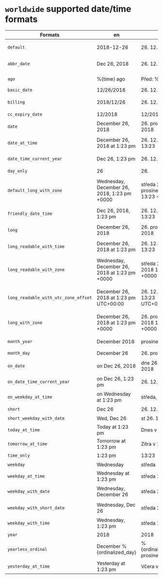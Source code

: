 <!--- Do not hand-edit this file. It is auto-generated by rake/cldr/locale_generator.rb -->
# `worldwide` supported date/time formats
|Formats|en|cs|da|de|es|fi|fr|it|ja|ko|hi|ms|nb|nl|pl|pt-BR|pt-PT|sv|th|tr|vi|zh-CN|zh-TW|
|---|---|---|---|---|---|---|---|---|---|---|---|---|---|---|---|---|---|---|---|---|---|---|---|
`default`|2018-12-26|26. 12. 2018|26.12.2018|26.12.2018|26/12/2018|26.12.2018|26/12/2018|26/12/2018|2018年12月26日|2018. 12. 26.|26/12/2018|26/12/2018|26.12.2018|26-12-2018|26.12.2018|26/12/2018|26/12/2018|2018-12-26|26/12/2018|26.12.2018|26/12/2018|2018年12月26日|2018年12月26日|
`abbr_date`|Dec 26, 2018|26. 12. 2018|26. dec. 2018|26. Dez 2018|26 dic 2018|26. joulu 2018|26 déc. 2018|26 dic 2018|2018年12月26日|2018년 12월 26일|26 दिस॰ 2018|26 Dis 2018|26. des 2018|26 dec. 2018|26 gru 2018|26 de dez. de 2018|26/12/2018|26 dec. 2018|26 ธ.ค. 2018|26 Ara 2018|26 Thg 12, 2018|2018年12月26日|2018年12月26日|
`ago`|%{time} ago|Před: %{time}|for %{time} siden|vor %{time}|hace %{time}|%{time} sitten|Il y a %{time}|%{time} fa|%{time}前|%{time} 전|%{time} पहले|%{time} lalu|%{time} siden|%{time} geleden|%{time} temu|%{time} atrás|Há %{time}|%{time} sedan|%{time} ที่แล้ว|%{time} önce|%{time} trước|%{time}前|%{time}前|
`basic_date`|12/26/2018|26. 12. 2018|26.12.2018|26.12.2018|26/12/2018|26.12.2018|26/12/2018|26/12/2018|2018/12/26|2018. 12. 26.|26/12/2018|26/12/2018|26.12.2018|26-12-2018|26.12.2018|26/12/2018|26/12/2018|2018-12-26|26/12/2018|26.12.2018|26/12/2018|2018/12/26|2018/12/26|
`billing`|2018/12/26|26. 12. 2018|26.12.2018|2018/12/26|26/12/2018|26.12.2018|26/12/2018|26/12/2018|2018年12月26日|2018. 12. 26.|26/12/2018|26/12/2018|26.12.2018|26-12-2018|26.12.2018|26/12/2018|26/12/2018|2018-12-26|26/12/2018|26.12.2018|26/12/2018|2018年12月26日|2018年12月26日|
`cc_expiry_date`|12/2018|12/2018|12/2018|12/2018|12/2018|12/2018|12/2018|12/2018|12/2018|12/2018|12/2018|12/2018|12/2018|12/2018|12/2018|12/2018|12/2018|12/2018|12/2018|12/2018|12/2018|12/2018|12/2018|
`date`|December 26, 2018|26. prosinec 2018|26. december 2018|26. Dezember 2018|26 de diciembre de 2018|26. joulukuu 2018|26 décembre 2018|26 dicembre 2018|2018年12月26日|2018년 12월 26일|26 दिसंबर 2018|26 Disember 2018|26. desember 2018|26 december 2018|26 grudzień 2018|26 de dezembro de 2018|26 de dezembro de 2018|26 december 2018|26 ธันวาคม 2018|26 Aralık 2018|26 Tháng 12, 2018|2018年12月26日|2018年12月26日|
`date_at_time`|December 26, 2018 at 1:23 pm|26. 12. 2018 13:23|26. december 2018 kl. 13.23|26. Dezember 2018 um 13:23|26 diciembre 2018, 13:23|26. joulukuu 2018 klo 13.23|26 décembre 2018 à 13:23|26 dicembre 2018 13:23|2018年12月26日 13:23|2018년 12월 26일 오후 1:23|26 दिसंबर 2018 को 1:23 अपराह्न|26 Disember 2018 1:23 pm|26. desember 2018 kl. 13.23|26 december 2018 om 13:23|26 grudzień 2018 13:23|26 de dezembro de 2018 13:23|26/12/2018 às 13:23|26 december 2018 13.23|26 ธันวาคม 2018 13:23|26 Aralık 2018 13:23|13:23 26 Tháng 12, 2018|2018年12月26日 13:23|2018年12月26日 下午1:23|
`date_time_current_year`|Dec 26, 1:23 pm|26. 12. 13:23|26. dec. 13.23|26. Dez, 13:23|26 dic, 13:23|26. joulu 13.23|26 déc. 13:23|26 dic, 13:23|12月26日 13:23|12월 26일 오후 1:23|26 दिस॰, 1:23 अपराह्न|26 Dis, 1:23 pm|26. des, 13.23|26 dec. 13:23|26 gru, 13:23|26 de dez. 13:23|26/12, 13:23|26 dec. 13.23|26 ธ.ค. 13:23|26 Ara 13:23|13:23, 26 Thg 12|12月26日 13:23|12月26日 下午1:23|
`day_only`|26|26.|26.|26|26|26|26|26|26日|26일|26|26|26.|26|26|26|26|26|26|26|26|26日|26日|
`default_long_with_zone`|Wednesday, December 26, 2018, 1:23 pm +0000|středa 26. prosinec 2018 13:23 +0000|onsdag den 26. december 2018 13.23.45 +0000|Mittwoch, 26. Dezember 2018, 13:23 +0000|miércoles, 26 de diciembre de 2018, 13:23 +0000|keskiviikkona 26. joulukuu 2018 klo 13.23.45 +0000|mercredi 26 décembre 2018, 13:23 +0000|mercoledì 26 dicembre 2018, 13:23 +0000|2018年12月26日水曜日 13:23 +0000|2018년 12월 26일 수요일 오후 1시 23분 45초 +0000|बुधवार, 26 दिसंबर 2018, 1:23 अपराह्न +0000|Rabu, 26 Disember 2018, 1:23 pm +0000|onsdag 26. desember 2018, 13.23.45 +0000|woensdag 26 december 2018 13:23 +0000|środa, 26 grudzień 2018, 13:23 +0000|quarta-feira, 26 de dezembro de 2018 13:23 +0000|quarta-feira, 26 de dezembro de 2018, 13:23 +0000|onsdag 26 december 2018 13.23.45 +0000|วันพุธที่ 26 ธันวาคม 2018 13 นาฬิกา 23 นาที 45 วินาที +0000|26 Aralık 2018 Çarşamba 13:23 +0000|13:23 +0000, Thứ Tư, 26 Tháng 12, 2018|2018年12月26日星期三 +0000 13:23|2018年12月26日 星期三 下午1:23 [+0000]|
`friendly_date_time`|Dec 26, 2018, 1:23 pm|26. 12. 2018 13:23|26. dec. 2018 13.23|26. Dez 2018, 13:23|26 dic 2018, 13:23|26. joulu 2018 klo 13.23|26 déc. 2018, 13:23|26 dic 2018, 13:23|2018年12月26日 13:23|2018년 12월 26일 오후 1:23|26 दिस॰ 2018, 1:23 अपराह्न|26 Dis 2018, 1:23 pm|26. des 2018, 13.23|26 dec. 2018 13:23|26 gru 2018, 13:23|26 de dez. de 2018 13:23|26/12/2018, 13:23|26 dec. 2018 13.23|26 ธ.ค. 2018 13:23|26 Ara 2018 13:23|13:23, 26 Thg 12, 2018|2018年12月26日 13:23|2018年12月26日 下午1:23|
`long`|December 26, 2018|26. prosinec 2018|26. december 2018|26. Dezember 2018|26 de diciembre de 2018|26. joulukuu 2018|26 décembre 2018|26 dicembre 2018|2018年12月26日|2018년 12월 26일|26 दिसंबर 2018|26 Disember 2018|26. desember 2018|26 december 2018|26 grudzień 2018|26 de dezembro de 2018|26 de dezembro de 2018|26 december 2018|26 ธันวาคม 2018|26 Aralık 2018|26 Tháng 12, 2018|2018年12月26日|2018年12月26日|
`long_readable_with_time`|December 26, 2018 at 1:23 pm|26. 12. 2018 13:23|26. december 2018 kl. 13.23|26. Dezember 2018 um 13:23|26 diciembre 2018, 13:23|26. joulukuu 2018 klo 13.23|26 décembre 2018 à 13:23|26 dicembre 2018 13:23|2018年12月26日 13:23|2018년 12월 26일 오후 1:23|26 दिसंबर 2018 को 1:23 अपराह्न|26 Disember 2018 1:23 pm|26. desember 2018 kl. 13.23|26 december 2018 om 13:23|26 grudzień 2018 13:23|26 de dezembro de 2018 13:23|26/12/2018 às 13:23|26 december 2018 13.23|26 ธันวาคม 2018 13:23|26 Aralık 2018 13:23|13:23 26 Tháng 12, 2018|2018年12月26日 13:23|2018年12月26日 下午1:23|
`long_readable_with_zone`|Wednesday, December 26, 2018 at 1:23 pm +0000|středa 26. 12. 2018 13:23 +0000|onsdag 26. december 2018 kl. 13.23.45 +0000|Mittwoch, 26. Dezember 2018 um 13:23 +0000|miércoles, 26 diciembre 2018, 13:23 +0000|keskiviikkona 26. joulukuu 2018 klo 13.23.45 +0000|mercredi 26 décembre 2018 à 13:23 +0000|mercoledì 26 dicembre 2018 13:23 +0000|2018年12月26日(水曜日) 13:23 +0000|2018년 12월 26일 (수요일) 오후 1시 23분 45초 +0000|बुधवार, 26 दिसंबर 2018 को 1:23 अपराह्न +0000|Rabu, 26 Disember 2018 1:23 pm +0000|onsdag 26. desember 2018 kl. 13.23.45 +0000|woensdag 26 december 2018 om 13:23 +0000|środa, 26 grudzień 2018 13:23 +0000|quarta-feira, 26 de dezembro de 2018 13:23 +0000|quarta-feira, 26/12/2018 às 13:23 +0000|onsdag 26 december 2018 13.23.45 +0000|วันพุธ 26 ธันวาคม 2018 13 นาฬิกา 23 นาที 45 วินาที +0000|26 Aralık 2018 Çarşamba 13:23 +0000|13:23 +0000 Thứ Tư, 26 Tháng 12, 2018|2018年12月26日星期三 +0000 13:23|2018年12月26日 星期三 下午1:23 [+0000]|
`long_readable_with_utc_zone_offset`|December 26, 2018 at 1:23 pm UTC+00:00|26. 12. 2018 13:23 UTC+00:00|26. december 2018 kl. 13.23.45 UTC+00:00|26. Dezember 2018 um 13:23 UTC+00:00|26 diciembre 2018, 13:23 UTC+00:00|26. joulukuu 2018 klo 13.23.45 UTC+00:00|26 décembre 2018 à 13:23 UTC+00:00|26 dicembre 2018 13:23 UTC+00:00|2018年12月26日 13:23 UTC+00:00|2018년 12월 26일 오후 1시 23분 45초 UTC+00:00|26 दिसंबर 2018 को 1:23 अपराह्न UTC+00:00|26 Disember 2018 1:23 pm UTC+00:00|26. desember 2018 kl. 13.23.45 UTC+00:00|26 december 2018 om 13:23 UTC+00:00|26 grudzień 2018 13:23 UTC+00:00|26 de dezembro de 2018 13:23 UTC+00:00|26/12/2018 às 13:23 UTC+00:00|26 december 2018 13.23.45 UTC+00:00|26 ธันวาคม 2018 13 นาฬิกา 23 นาที 45 วินาที UTC+00:00|26 Aralık 2018 13:23 UTC+00:00|13:23 UTC+00:00 26 Tháng 12, 2018|2018年12月26日 UTC+00:00 13:23|2018年12月26日 下午1:23 [UTC+00:00]|
`long_with_zone`|December 26, 2018 at 1:23 pm +0000|26. prosinec 2018 13:23 +0000|26. december 2018 kl. 13.23.45 +0000|26. Dezember 2018 um 13:23 +0000|26 de diciembre de 2018, 13:23 +0000|26. joulukuu 2018 klo 13.23.45 +0000|26 décembre 2018 à 13:23 +0000|26 dicembre 2018 13:23 +0000|2018年12月26日 13:23 +0000|2018년 12월 26일 오후 1시 23분 45초 +0000|26 दिसंबर 2018 को 1:23 अपराह्न +0000|26 Disember 2018 1:23 pm +0000|26. desember 2018 kl. 13.23.45 +0000|26 december 2018 om 13:23 +0000|26 grudzień 2018 13:23 +0000|26 de dezembro de 2018 13:23 +0000|26 de dezembro de 2018 às 13:23 +0000|26 december 2018 13.23.45 +0000|26 ธันวาคม 2018 13 นาฬิกา 23 นาที 45 วินาที +0000|26 Aralık 2018 13:23 +0000|13:23 +0000 26 Tháng 12, 2018|2018年12月26日 +0000 13:23|2018年12月26日 下午1:23 [+0000]|
`month_year`|December 2018|prosinec 2018|december 2018|Dezember 2018|diciembre de 2018|joulukuu 2018|décembre 2018|dicembre 2018|2018年12月|2018년 12월|दिसंबर 2018|Disember 2018|desember 2018|december 2018|grudzień 2018|dezembro de 2018|dezembro de 2018|december 2018|ธันวาคม 2018|Aralık 2018|Tháng 12 năm 2018|2018年12月|2018年12月|
`month_day`|December 26|26. prosinec|26. december|26. Dezember|26 de diciembre|26. joulukuu|26 décembre|26 dicembre|12月26日|12월 26일|26 दिसंबर|26 Disember|26. desember|26 december|26 grudzień|26 de dezembro|26 de dezembro|26 december|26 ธันวาคม|26 Aralık|26 Tháng 12|12月26日|12月26日|
`on_date`|on Dec 26, 2018|dne 26. 12. 2018|den 26. dec. 2018|am 26. Dez 2018|el 26 dic 2018|26. joulu 2018|le 26 déc. 2018|26 dic 2018|2018年12月26日で|2018년 12월 26일|26 दिस॰ 2018 पर|pada 26 Dis 2018|på 26. des 2018|op 26 dec. 2018|dnia 26 gru 2018|em 26 de dez. de 2018|em 26/12/2018|den 26 dec. 2018|บน 26 ธ.ค. 2018|26 Ara 2018 tarihinde|vào 26 Thg 12, 2018|在 2018年12月26日 上|在 2018年12月26日 上|
`on_date_time_current_year`|on Dec 26, 1:23 pm|26. 12., 13:23|den 26. dec., 13.23|am 26. Dez um 13:23|el 26 dic, a las 13:23|26. joulu, 13.23|le 26 déc. à 13:23|26 dic, 13:23|12月26日の13:23|12월 26일, 오후 1:23|26 दिस॰, 1:23 अपराह्न पर|di 26 Dis, 1:23 pm|på 26. des, 13.23|op 26 dec., 13:23|26 gru, 13:23|em 26 de dez., 13:23|em 26/12, à(s) 13:23|den 26 dec., 13.23|ใน 26 ธ.ค. เวลา 13:23|26 Ara günü, 13:23|vào 26 Thg 12, 13:23|于 12月26日 13:23|於 12月26日下午1:23|
`on_weekday_at_time`|on Wednesday at 1:23 pm|středa, 13:23|onsdag klokken 13.23|am Mittwoch um 13:23|el miércoles a las 13:23|keskiviikkona kello 13.23|le mercredi à 13:23|mercoledì alle 13:23|13:23、水曜日|수요일 / 오후 1:23|बुधवार को 1:23 अपराह्न बजे|di Rabu pada 1:23 pm|onsdag kl. 13.23|op woensdag om 13:23|środa o 13:23|em quarta-feira às 13:23|na(o) quarta-feira à(s) 13:23|på onsdag kl. 13.23|ใน วันพุธ เวลา 13:23|Çarşamba günü, saat 13:23|vào Thứ Tư lúc 13:23|在 星期三 13:23|於 星期三下午1:23|
`short`|Dec 26|26. 12.|26. dec.|26. Dez|26 dic|26. joulu|26 déc.|26 dic|12月26日|12월 26일|26 दिस॰|26 Dis|26. des|26 dec.|26 gru|26 de dez.|26/12|26 dec.|26 ธ.ค.|26 Ara|26 Thg 12|12月26日|12月26日|
`short_weekday_with_date`|Wed, Dec 26|st 26. 12.|ons. 26. dec.|Mi., 26. Dez|mié, 26 dic|ke 26. joulu|mer. 26 déc.|mer 26 dic|12月26日(水)|12월 26일 (수)|बुध, 26 दिस॰|Rab, 26 Dis|ons. 26. des|wo 26 dec.|śr., 26 gru|qua., 26 de dez.|quarta, 26/12|ons 26 dec.|พ. 26 ธ.ค.|26 Aralık Çar|Th 4, 26 Thg 12|12月26日周三|12月26日 週三|
`today_at_time`|Today at 1:23 pm|Dnes v 13:23|I dag kl. 13.23|Heute um 13:23|Hoy a las 13:23|tänään klo 13.23|Aujourd'hui à 13:23|Oggi alle 13:23|今日の13:23|오늘: 오후 1:23|आज 1:23 अपराह्न बजे|Hari ini pada 1:23 pm|I dag kl. 13.23|Vandaag om 13:23|Dzisiaj o 13:23|Hoje às 13:23|Hoje à(s) 13:23|I dag kl. 13.23|วันนี้ในวันที่ 13:23|Bugün 13:23|Hôm nay lúc 13:23|今天 13:23|今日 下午1:23|
`tomorrow_at_time`|Tomorrow at 1:23 pm|Zítra v 13:23|I morgen kl. 13.23|Morgen um 13:23|Mañana a las 13:23|Huomenna kello 13.23|Demain à 13:23|Domani alle 13:23|明日の13:23|내일 오후 1:23|कल 1:23 अपराह्न बजे|Esok pada 1:23 pm|I morgen kl. 13.23|Morgen om 13:23|Jutro o 13:23|Amanhã à(s) 13:23|Amanhã à(s) 13:23|I morgon kl. 13.23|พรุ่งนี้เวลา 13:23|Yarın şu saatte: 13:23|Ngày mai lúc 13:23|明天 13:23|明天 下午1:23|
`time_only`|1:23 pm|13:23|13.23|13:23|13:23|13.23|13:23|13:23|13:23|오후 1:23|1:23 अपराह्न|1:23 pm|13.23|13:23|13:23|13:23|13:23|13.23|13:23|13:23|13:23|13:23|下午1:23|
`weekday`|Wednesday|středa|onsdag|Mittwoch|miércoles|keskiviikkona|mercredi|mercoledì|水曜日|수요일|बुधवार|Rabu|onsdag|woensdag|środa|quarta-feira|quarta-feira|onsdag|วันพุธ|Çarşamba|Thứ Tư|星期三|星期三|
`weekday_at_time`|Wednesday at 1:23 pm|středa 13:23|onsdag kl. 13.23|Mittwoch um 13:23|miércoles, 13:23|keskiviikkona klo 13.23|mercredi à 13:23|mercoledì 13:23|水曜日 13:23|수요일 오후 1:23|बुधवार को 1:23 अपराह्न|Rabu 1:23 pm|onsdag kl. 13.23|woensdag om 13:23|środa 13:23|quarta-feira 13:23|quarta-feira às 13:23|onsdag 13.23|วันพุธ 13:23|Çarşamba 13:23|13:23 Thứ Tư|星期三 13:23|星期三 下午1:23|
`weekday_with_date`|Wednesday, December 26|středa 26. 12.|onsdag 26. december|Mittwoch, 26. Dezember|miércoles, 26 diciembre|ke 26. joulukuu|mercredi 26 décembre|mercoledì 26 dicembre|12月26日(水曜日)|12월 26일 (수요일)|बुधवार, 26 दिसंबर|Rabu, 26 Disember|onsdag 26. desember|woensdag 26 december|środa, 26 grudzień|quarta-feira, 26 de dezembro|quarta-feira, 26/12|onsdag 26 december|วันพุธ 26 ธันวาคม|26 Aralık Çarşamba|Thứ Tư, 26 Tháng 12|12月26日星期三|12月26日 星期三|
`weekday_with_short_date`|Wednesday, Dec 26|středa 26. 12.|onsdag 26. dec.|Mittwoch, 26. Dez|miércoles, 26 dic|ke 26. joulu|mercredi 26 déc.|mercoledì 26 dic|12月26日(水曜日)|12월 26일 (수요일)|बुधवार, 26 दिस॰|Rabu, 26 Dis|onsdag 26. des|woensdag 26 dec.|środa, 26 gru|quarta-feira, 26 de dez.|quarta-feira, 26/12|onsdag 26 dec.|วันพุธ 26 ธ.ค.|26 Aralık Çarşamba|Thứ Tư, 26 Thg 12|12月26日星期三|12月26日 星期三|
`weekday_with_time`|Wednesday, 1:23 pm|středa 13:23|onsdag 13.23|Mittwoch, 13:23|miércoles, 13:23|keskiviikkona klo 13.23|mercredi, 13:23|mercoledì, 13:23|水曜日 13:23|수요일 오후 1:23|बुधवार, 1:23 अपराह्न|Rabu, 1:23 pm|onsdag, 13.23|woensdag 13:23|środa, 13:23|quarta-feira 13:23|quarta-feira, 13:23|onsdag 13.23|วันพุธ 13:23|Çarşamba 13:23|13:23, Thứ Tư|星期三 13:23|星期三 下午1:23|
`year`|2018|2018|2018|2018|2018|2018|2018|2018|2018年|2018년|2018|2018|2018|2018|2018|2018|2018|2018|2018|2018|2018|2018年|2018年|
`yearless_ordinal`|December %{ordinalized_day}|%{ordinalized_day} prosinec|%{ordinalized_day} december|%{ordinalized_day} Dezember|%{ordinalized_day} diciembre|%{ordinalized_day} joulukuu|%{ordinalized_day} décembre|%{ordinalized_day} dicembre|12月%{ordinalized_day}|12월 %{ordinalized_day}|%{ordinalized_day} दिसंबर|%{ordinalized_day} Disember|%{ordinalized_day} desember|%{ordinalized_day} december|%{ordinalized_day} grudzień|%{ordinalized_day} dezembro|%{ordinalized_day} dezembro|%{ordinalized_day} december|%{ordinalized_day} ธันวาคม|%{ordinalized_day} Aralık|%{ordinalized_day} Tháng 12|十二月%{ordinalized_day}|12月%{ordinalized_day}|
`yesterday_at_time`|Yesterday at 1:23 pm|Včera v 13:23|I går kl. 13.23|Gestern um 13:23|Ayer a las 13:23|Eilen klo 13.23|Hier à 13:23|Ieri alle 13:23|昨日の13:23|어제 오후 1:23|कल 1:23 अपराह्न पर|Semalam pada 1:23 pm|I går kl. 13.23|Gisteren om 13:23|Wczoraj o 13:23|Ontem às 13:23|Ontem à(s) 13:23|I går kl. 13.23|เมื่อวานเวลา 13:23|Dün 13:23|Hôm qua lúc 13:23|昨天 13:23|昨天 下午1:23|
